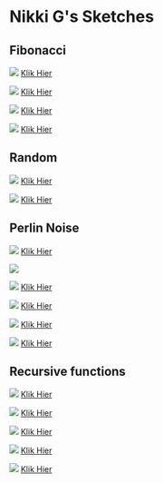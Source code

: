 # Nikki G's Sketches

## Fibonacci
<!--![](Nikki_G/imagefile.png)-->
![](Nikki_G/Fibonacci/fibonacci_2.png)
[Klik Hier](Nikki_G/Fibonacci/fibonacci_2.pv)

![](Nikki_G/Fibonacci/fibonacci_1.png)
[Klik Hier](Nikki_G/Fibonacci/fibonacci_1.pv)

![](Nikki_G/Fibonacci/fibonacci_3.png)
[Klik Hier](Nikki_G/Fibonacci/fibonacci_3.pv)

![](Nikki_G/Fibonacci/fibonacci_4.png)
[Klik Hier](Nikki_G/Fibonacci/fibonacci_4.pv)


## Random

![](Nikki_G/Random/random_1.png)
[Klik Hier](Nikki_G/Random/Random_1.pv)

![](Nikki_G/Random/random_2.png)
[Klik Hier](Nikki_G/Random/Random_2.pv)


## Perlin Noise
![](Nikki_G/Perlin/Perlin_1.png)
[Klik Hier](Nikki_G/Perlin/Perlin_1.pv)

![](Nikki_G/Perlin/Perlin_2.png)

![](Nikki_G/Perlin/Perlin_3.png)
[Klik Hier](Nikki_G/Perlin/Perlin_3.pv)

![](Nikki_G/Perlin/Perlin_5.png)
[Klik Hier](Nikki_G/Perlin/Perlin_5.pv)

![](Nikki_G/Perlin/Perlin_6.png)
[Klik Hier](Nikki_G/Perlin/Perlin_6.pv)

![](Nikki_G/Perlin/Perlin_7.png)
[Klik Hier](Nikki_G/Perlin/Perlin_7.pv)




## Recursive functions
![](Nikki_G/recursive/recursice_2.png)
[Klik Hier](Nikki_G/resursive/recursice_2.pv)

![](Nikki_G/recursive/recursive_3.png)
[Klik Hier](Nikki_G/resursive/recursive_3.pv)
            
![](Nikki_G/recursive/recursive_4.png)
[Klik Hier](Nikki_G/resursive/recursive_4.pv)

![](Nikki_G/recursive/recursive_5.png)
[Klik Hier](Nikki_G/resursive/recursive_5.pv)

![](Nikki_G/recursive/recursive_6.png)
[Klik Hier](Nikki_G/resursive/recursive_6.pv)